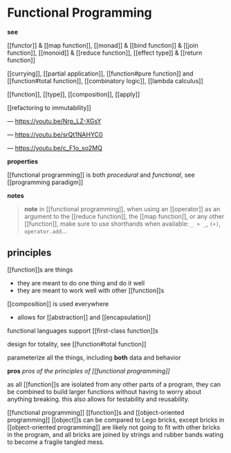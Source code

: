 # Functional Programming

**see**

[[functor]] & [[map function]], [[monad]] & [[bind function]] & [[join function]], [[monoid]] & [[reduce function]], [[effect type]] & [[return function]]

[[currying]], [[partial application]], [[function#pure function]] and [[function#total function]], [[combinatory logic]], [[lambda calculus]]

[[function]], [[type]], [[composition]], [[apply]]

[[refactoring to immutability]]

&mdash; <https://youtu.be/Nrp_LZ-XGsY>

&mdash; <https://youtu.be/srQt1NAHYC0>

&mdash; <https://youtu.be/c_F1o_so2MQ>

**properties**

[[functional programming]] is both _procedural_ and _functional_, see [[programming paradigm]]

**notes**

> **note** in [[functional programming]], when using an [[operator]] as an argument to the [[reduce function]], the [[map function]], or any other [[function]], make sure to use shorthands when available: `_ + _`, `(+)`, `operator.add`...

## principles

[[function]]s are things

- they are meant to do one thing and do it well
- they are meant to work well with other [[function]]s

[[composition]] is used everywhere

- allows for [[abstraction]] and [[encapsulation]]

functional languages support [[first-class function]]s

design for totality, see [[function#total function]]

parameterize all the things, including **both** data and behavior

**pros** _pros of the principles of [[functional programming]]_

as all [[function]]s are isolated from any other parts of a program, they can be combined to build larger functions without having to worry about anything breaking. this also allows for testability and reusability.

[[functional programming]] [[function]]s and [[object-oriented programming]] [[object]]s can be compared to Lego bricks, except bricks in [[object-oriented programming]] are likely not going to fit with other bricks in the program, and all bricks are joined by strings and rubber bands wating to become a fragile tangled mess.
